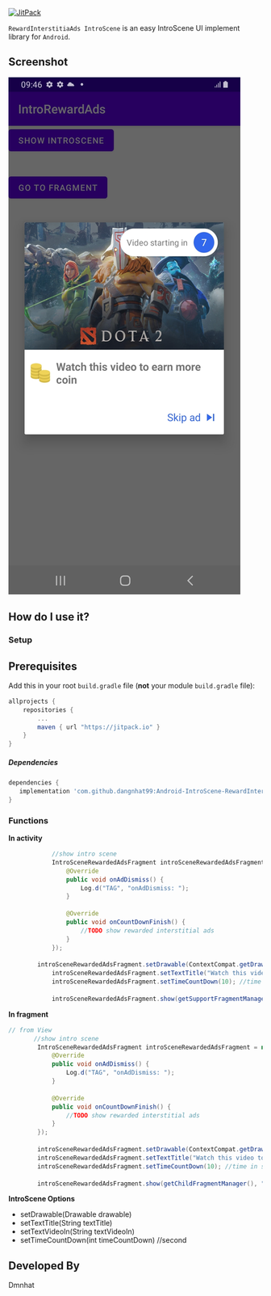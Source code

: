 
[![JitPack](https://jitpack.io/v/dangnhat99/Android-IntroScene-RewardInterstitialAds.svg)](https://jitpack.io/#dangnhat99/Android-IntroScene-RewardInterstitialAds)

`RewardInterstitiaAds IntroScene` is an easy IntroScene UI implement library for `Android`.

Screenshot
---

![Demo](scrshots/scr1.jpg)

How do I use it?
---

### Setup

## Prerequisites

Add this in your root `build.gradle` file (**not** your module `build.gradle` file):

```gradle
allprojects {
	repositories {
		...
		maven { url "https://jitpack.io" }
	}
}
```


##### Dependencies
```groovy
dependencies {
   implementation 'com.github.dangnhat99:Android-IntroScene-RewardInterstitialAds:-SNAPSHOT'
}
```

### Functions

**In activity**

```java
            //show intro scene
            IntroSceneRewardedAdsFragment introSceneRewardedAdsFragment = new IntroSceneRewardedAdsFragment(new IntroSceneRewardedAdsFragment.IntroSceneCallback() {
                @Override
                public void onAdDismiss() {
                    Log.d("TAG", "onAdDismiss: ");
                }

                @Override
                public void onCountDownFinish() {
                    //TODO show rewarded interstitial ads
                }
            });
	    
	    introSceneRewardedAdsFragment.setDrawable(ContextCompat.getDrawable(this,R.drawable.dota2_social));
            introSceneRewardedAdsFragment.setTextTitle("Watch this video to earn more coin");
            introSceneRewardedAdsFragment.setTimeCountDown(10); //time in second

            introSceneRewardedAdsFragment.show(getSupportFragmentManager(), "YOUR_TAG");
```


**In fragment**  
```java
// from View
       //show intro scene
        IntroSceneRewardedAdsFragment introSceneRewardedAdsFragment = new IntroSceneRewardedAdsFragment(new IntroSceneRewardedAdsFragment.IntroSceneCallback() {
            @Override
            public void onAdDismiss() {
                Log.d("TAG", "onAdDismiss: ");
            }

            @Override
            public void onCountDownFinish() {
                //TODO show rewarded interstitial ads
            }
        });

        introSceneRewardedAdsFragment.setDrawable(ContextCompat.getDrawable(getContext(),R.drawable.dota2_social));
        introSceneRewardedAdsFragment.setTextTitle("Watch this video to earn more coin");
        introSceneRewardedAdsFragment.setTimeCountDown(10); //time in second

        introSceneRewardedAdsFragment.show(getChildFragmentManager(), "YOUR_TAG");
```

**IntroScene Options**

- setDrawable(Drawable drawable)
- setTextTitle(String textTitle)
- setTextVideoIn(String textVideoIn)
- setTimeCountDown(int timeCountDown) //second


Developed By
-------
Dmnhat 
